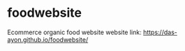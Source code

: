 # foodwebsite
Ecommerce organic food website
 website link: https://das-ayon.github.io/foodwebsite/
